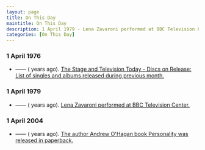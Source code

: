 ```yaml
---
layout: page
title: On This Day
maintitle: On This Day
description: 1 April 1979 - Lena Zavaroni performed at BBC Television Center. 1 April 2004 - The author Andrew O'Hagan book Personality was released in paperback.
categories: [On This Day]
---
```


### 1 April 1976
* —— (<span id="age1"></span> years ago). [The Stage and Television Today - Discs on Release: List of singles and albums released during previous month.](/the%20stage%20and%20television%20today/1976/04/01/the-stage-and-television-today.html)

### 1 April 1979
* —— (<span id="age2"></span> years ago). [Lena Zavaroni performed at BBC Television Center.](/lena%20zavaroni%20and%20music/1979/04/01/lena-zavaroni-and-guests.html)

### 1 April 2004
* —— (<span id="age3"></span> years ago). [The author Andrew O'Hagan book Personality was released in paperback.](/books/2003/04/07/personality.html#paperback)

<!-- Script for calculating number of years ago -->
<script>
var dob = '19760401';
var year = Number(dob.substr(0, 4));
var month = Number(dob.substr(4, 2)) - 1;
var day = Number(dob.substr(6, 2));
var today = new Date();
var age1 = today.getFullYear() - year;
if (today.getMonth() < month || (today.getMonth() == month && today.getDate() < day)) {
  age1--;
}
document.getElementById("age1").innerHTML=age1;

var dob = '19790401';
var year = Number(dob.substr(0, 4));
var month = Number(dob.substr(4, 2)) - 1;
var day = Number(dob.substr(6, 2));
var today = new Date();
var age2 = today.getFullYear() - year;
if (today.getMonth() < month || (today.getMonth() == month && today.getDate() < day)) {
  age2--;
}
document.getElementById("age2").innerHTML=age2;

var dob = '20040401';
var year = Number(dob.substr(0, 4));
var month = Number(dob.substr(4, 2)) - 1;
var day = Number(dob.substr(6, 2));
var today = new Date();
var age3 = today.getFullYear() - year;
if (today.getMonth() < month || (today.getMonth() == month && today.getDate() < day)) {
  age3--;
}
document.getElementById("age3").innerHTML=age3;
</script>

